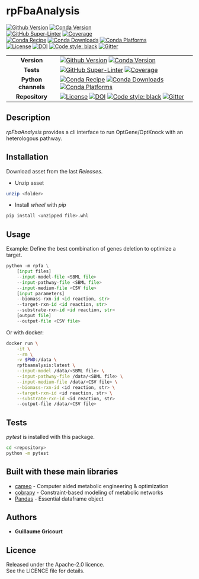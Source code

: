 # rpFbaAnalysis

[![Github Version](https://img.shields.io/github/v/release/brsynth/rpFbaAnalysis?display_name=tag&sort=semver)](version)
[![Conda Version](https://img.shields.io/conda/vn/bioconda/rpfa.svg)](https://anaconda.org/bioconda/rpfa)  
[![GitHub Super-Linter](https://github.com/brsynth/rpFbaAnalysis/workflows/Tests/badge.svg)](https://github.com/marketplace/actions/super-linter)
[![Coverage](https://img.shields.io/coveralls/github/brsynth/rpFbaAnalysis)](coveralls)  
[![Conda Recipe](https://img.shields.io/badge/recipe-rpfa-green.svg)](https://anaconda.org/bioconda/rpfa)
[![Conda Downloads](https://img.shields.io/conda/dn/bioconda/rpfa.svg)](https://anaconda.org/bioconda/rpfa)
[![Conda Platforms](https://img.shields.io/conda/pn/bioconda/rpfa.svg)](https://anaconda.org/bioconda/rpfa)  
[![License](https://img.shields.io/github/license/brsynth/rpFbaAnalysis/rpfa.svg)](license)
[![DOI](https://zenodo.org/badge/436924636.svg)](https://zenodo.org/badge/latestdoi/436924636)
[![Code style: black](https://img.shields.io/badge/code%20style-black-000000.svg)](https://github.com/psf/black)
[![Gitter](https://badges.gitter.im/BioRetroSynth/SynBioCAD.svg)](https://gitter.im/BioRetroSynth/SynBioCAD?utm_source=badge&utm_medium=badge&utm_campaign=pr-badge)


| | |
|:---:|---|
|**Version**|[![Github Version](https://img.shields.io/github/v/release/brsynth/rpFbaAnalysis?display_name=tag&sort=semver)](version) [![Conda Version](https://img.shields.io/conda/vn/bioconda/rpfa.svg)](https://anaconda.org/bioconda/rpfa)|
|**Tests**|[![GitHub Super-Linter](https://github.com/brsynth/rpFbaAnalysis/workflows/Tests/badge.svg)](https://github.com/marketplace/actions/super-linter) [![Coverage](https://img.shields.io/coveralls/github/brsynth/rpFbaAnalysis)](coveralls)|
|**Python channels**|[![Conda Recipe](https://img.shields.io/badge/recipe-rpfa-green.svg)](https://anaconda.org/bioconda/rpfa) [![Conda Downloads](https://img.shields.io/conda/dn/bioconda/rpfa.svg)](https://anaconda.org/bioconda/rpfa) [![Conda Platforms](https://img.shields.io/conda/pn/bioconda/rpfa.svg)](https://anaconda.org/bioconda/rpfa)|
|**Repository**|[![License](https://img.shields.io/github/license/brsynth/rpFbaAnalysis/rpfa.svg)](license) [![DOI](https://zenodo.org/badge/436924636.svg)](https://zenodo.org/badge/latestdoi/436924636) [![Code style: black](https://img.shields.io/badge/code%20style-black-000000.svg)](https://github.com/psf/black) [![Gitter](https://badges.gitter.im/BioRetroSynth/SynBioCAD.svg)](https://gitter.im/BioRetroSynth/SynBioCAD?utm_source=badge&utm_medium=badge&utm_campaign=pr-badge)|


## Description
*rpFbaAnalysis* provides a cli interface to run OptGene/OptKnock with an heterologous pathway.  

## Installation
Download asset from the last *Releases*.  

* Unzip asset  
```sh
unzip <folder>
```  
* Install *wheel* with *pip*  
```sh
pip install <unzipped file>.whl
```

## Usage
Example: Define the best combination of genes deletion to optimize a target.

```python
python -m rpfa \
    [input files]
    --input-model-file <SBML file>
    --input-pathway-file <SBML file>
    --input-medium-file <CSV file>
    [input parameters]
    --biomass-rxn-id <id reaction, str>
    --target-rxn-id <id reaction, str>
    --substrate-rxn-id <id reaction, str>
    [output file]
    --output-file <CSV file>
```
Or with docker:  
```sh
docker run \
    -it \
    --rm \
    -v $PWD:/data \
    rpfbaanalysis:latest \
    --input-model /data/<SBML file> \
    --input-pathway-file /data/<SBML file> \
    --input-medium-file /data/<CSV file> \
    --biomass-rxn-id <id reaction, str> \
    --target-rxn-id <id reaction, str> \
    --substrate-rxn-id <id reaction, str>
    --output-file /data/<CSV file>
```

## Tests
*pytest* is installed with this package.
```bash
cd <repository>
python -m pytest
```

## Built with these main libraries

* [cameo](https://github.com/biosustain/cameo) - Computer aided metabolic engineering & optimization
* [cobrapy](https://github.com/opencobra/cobrapy) - Constraint-based modeling of metabolic networks
* [Pandas](https://github.com/pandas-dev/pandas) - Essential dataframe object

## Authors
* **Guillaume Gricourt**

## Licence
Released under the Apache-2.0 licence.  
See the LICENCE file for details.

